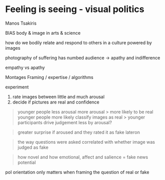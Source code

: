 # Feeling is seeing - visual politics
Manos Tsakiris

BIAS
body & image in arts & science

how do we bodily relate and respond to others in a culture powered by images

photography of suffering has numbed audience -> apathy and indifference

empathy vs apathy

Montages
Framing / expertise / algorithms

experiment
1. rate images between little and much arousal
2. decide if pictures are real and confidence

> younger people less arousal
> more arousal > more likely to be real
> younger people more likely classify images as real > younger participants drive judgement less by arousal?

> greater surprise if aroused and they rated it as fake lateron

> the way questions were asked correlated with whether image was judged as fake

> how novel and how emotional, affect and salience = fake news potential

pol orientation only matters when framing the question of real or fake
